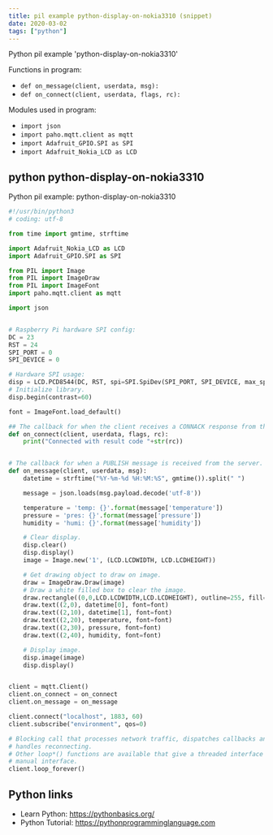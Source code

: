 ```yaml
---
title: pil example python-display-on-nokia3310 (snippet)
date: 2020-03-02
tags: ["python"]
---
```

Python pil example 'python-display-on-nokia3310'

Functions in program: 
* `def on_message(client, userdata, msg):`
* `def on_connect(client, userdata, flags, rc):`

Modules used in program: 
* `import json`
* `import paho.mqtt.client as mqtt`
* `import Adafruit_GPIO.SPI as SPI`
* `import Adafruit_Nokia_LCD as LCD`

## python python-display-on-nokia3310

Python pil example: python-display-on-nokia3310

```python
#!/usr/bin/python3
# coding: utf-8

from time import gmtime, strftime

import Adafruit_Nokia_LCD as LCD
import Adafruit_GPIO.SPI as SPI

from PIL import Image
from PIL import ImageDraw
from PIL import ImageFont
import paho.mqtt.client as mqtt

import json


# Raspberry Pi hardware SPI config:
DC = 23
RST = 24
SPI_PORT = 0
SPI_DEVICE = 0

# Hardware SPI usage:
disp = LCD.PCD8544(DC, RST, spi=SPI.SpiDev(SPI_PORT, SPI_DEVICE, max_speed_hz=4000000))
# Initialize library.
disp.begin(contrast=60)

font = ImageFont.load_default()

## The callback for when the client receives a CONNACK response from the server.
def on_connect(client, userdata, flags, rc):
    print("Connected with result code "+str(rc))


# The callback for when a PUBLISH message is received from the server.
def on_message(client, userdata, msg):
    datetime = strftime("%Y-%m-%d %H:%M:%S", gmtime()).split(" ")

    message = json.loads(msg.payload.decode('utf-8'))

    temperature = 'temp: {}'.format(message['temperature'])
    pressure = 'pres: {}'.format(message['pressure'])
    humidity = 'humi: {}'.format(message['humidity'])

    # Clear display.
    disp.clear()
    disp.display()
    image = Image.new('1', (LCD.LCDWIDTH, LCD.LCDHEIGHT))

    # Get drawing object to draw on image.
    draw = ImageDraw.Draw(image)
    # Draw a white filled box to clear the image.
    draw.rectangle((0,0,LCD.LCDWIDTH,LCD.LCDHEIGHT), outline=255, fill=255)
    draw.text((2,0), datetime[0], font=font)
    draw.text((2,10), datetime[1], font=font)
    draw.text((2,20), temperature, font=font)
    draw.text((2,30), pressure, font=font)
    draw.text((2,40), humidity, font=font)

    # Display image.
    disp.image(image)
    disp.display()


client = mqtt.Client()
client.on_connect = on_connect
client.on_message = on_message

client.connect("localhost", 1883, 60)
client.subscribe("environment", qos=0)

# Blocking call that processes network traffic, dispatches callbacks and
# handles reconnecting.
# Other loop*() functions are available that give a threaded interface and a
# manual interface.
client.loop_forever()


```

## Python links

- Learn Python: https://pythonbasics.org/
- Python Tutorial: https://pythonprogramminglanguage.com
